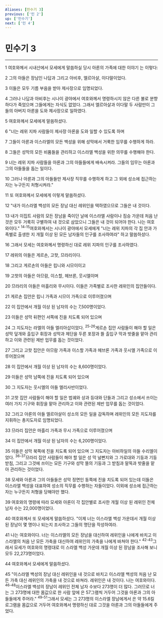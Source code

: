 ```yaml
---
Aliases: [민수기 3]
previous: ['민 2']
up: ['민수기']
next: ['민 4']
---
```

# 민수기 3

***


1 여호와께서 시내산에서 모세에게 말씀하실 당시 아론의 가족에 대한 이야기 는 이렇다: 

2 그의 아들은 장남인 나답과 그리고 아비후, 엘르아살, 이다말이었다. 

3 이들은 모두 기름 부음을 받아 제사장으로 임명되었다. 

4 그러나 나답과 아비후는 시나이 광야에서 여호와께서 명령하시지 않은 다른 불로 분향하다가 죽었으며 그들에게는 자식도 없었다. 그래서 엘르아살과 이다말 두 사람만이 그들의 아버지 아론을 도와 제사장으로 일하였다. 

5 여호와께서 모세에게 말씀하셨다. 

6 "너는 레위 지파 사람들이 제사장 아론을 도와 일할 수 있도록 하며 

7 그들이 아론과 이스라엘의 모든 백성을 위해 성막에서 거룩한 임무를 수행하게 하라. 

8 그들은 성막의 모든 비품들을 관리하고 이스라엘 백성을 위한 의무를 수행해야 한다. 

9 너는 레위 지파 사람들을 아론과 그의 아들들에게 배속시켜라. 그들의 임무는 아론과 그의 아들들을 돕는 일이다. 

10 그러나 아론과 그의 아들들만 제사장 직무를 수행하게 하고 그 외에 성소에 접근하는 자는 누구든지 처형시켜라." 

11 또 여호와께서 모세에게 이렇게 말씀하셨다. 

12 "내가 이스라엘 백성의 모든 장남 대신 레위인을 택하였으므로 그들은 내 것이다. 

13 내가 이집트 사람의 모든 장남을 죽이던 날에 이스라엘 사람이나 짐승 가운데 처음 난 것은 모두 거룩히 구별하여 내 것으로 삼았으니 그들은 내 것이 되어야 한다. 나는 여호와이다." <sup class="versenum">14-15</sup>여호와께서는 시나이 광야에서 모세에게 "너는 레위 지파의 각 집 안과 가족별로 출생한 지 개월 이상 된 모든 남자들의 인구를 조사하여라" 하고 말씀하셨다. 

16 그래서 모세는 여호와께서 명령하신 대로 레위 지파의 인구를 조사하였다. 

17 레위의 아들은 게르손, 고핫, 므라리이다. 

18 그리고 게르손의 아들은 립니와 시므이이고 

19 고핫의 아들은 아므람, 이스할, 헤브론, 웃시엘이며 

20 므라리의 아들은 마흘리와 무시이다. 이들은 가족별로 조사한 레위인의 집안들이다. 

21 게르손 집안은 립니 가족과 시므이 가족으로 이루어졌으며 

22 이 집안에서 개월 이상 된 남자의 수는 7,500명이었다. 

23 이들은 성막 뒤편인 서쪽에 진을 치도록 되어 있으며 

24 그 지도자는 라엘의 아들 엘리아삽이었다. <sup class="versenum">25-26</sup>게르손 집안 사람들이 해야 할 일은 성막 덮개와 출입구 휘장과 성막과 제단을 두른 포장과 뜰 출입구 막과 밧줄을 맡아 관리하고 이와 관련된 제반 업무를 돕는 것이었다. 

27 그리고 고핫 집안은 아므람 가족과 이스할 가족과 헤브론 가족과 웃시엘 가족으로 이루어졌으며 

28 이 집안에서 개월 이상 된 남자의 수는 8,600명이었다. 

29 이들은 성막 남쪽에 진을 치도록 되어 있으며 

30 그 지도자는 웃시엘의 아들 엘리사반이었다. 

31 고핫 집안 사람들이 해야 할 일은 법궤와 상과 등대와 단들과 그리고 성소에서 쓰이는 여러 가지 기구와 휘장을 맡아 관리하고 이와 관련된 제반 업무를 돕는 것이었다. 

32 그리고 아론의 아들 엘르아살이 성소의 모든 일을 감독하며 레위인의 모든 지도자를 지휘하는 총지도자로 임명되었다. 

33 므라리 집안은 마흘리 가족과 무시 가족으로 이루어졌으며 

34 이 집안에서 개월 이상 된 남자의 수는 6,200명이었다. 

35 이들은 성막 북쪽에 진을 치도록 되어 있으며 그 지도자는 아비하일의 아들 수리엘이었다. <sup class="versenum">36-37</sup>므라리 집안 사람들이 해야 할 일은 성 막 널빤지와 그 가로대와 기둥과 기둥 받침, 그리고 그것에 쓰이는 모든 기구와 성막 뜰의 기둥과 그 받침과 말뚝과 밧줄을 맡아 관리하는 것이었다. 

38 모세와 아론과 그의 아들들은 성막 정면인 동쪽에 진을 치도록 되어 있는데 이들은 이스라엘 백성을 대표하여 성소의 직무를 수행하는 자들이었다. 이외에 성소에 접근하는 자는 누구든지 처형을 당해야만 했다. 

39 여호와의 명령에 따라 모세와 아론이 각 집안별로 조사한 개월 이상 된 레위인 전체 남자 수는 22,000명이었다. 

40 여호와께서 또 모세에게 말씀하셨다. "이제 너는 이스라엘 백성 가운데서 개월 이상 된 장남이 몇 명이나 되는지 조사하고 그들의 명단을 작성하여라. 

41 나는 여호와이다. 너는 이스라엘의 모든 장남을 대신하여 레위인을 나에게 바치고 이스라엘의 처음 난 모든 가축을 대신하여 레위인의 가축을 나에게 바쳐야 한다." <sup class="versenum">42-43</sup>그래서 모세가 여호와의 명령대로 이 스라엘 백성 가운데 개월 이상 된 장남을 조사해 보니 모두 22,273명이었다. 

44 여호와께서 모세에게 말씀하셨다. 

45 "이스라엘 백성의 장남 대신 레위인을 내 것으로 바치고 이스라엘 백성의 처음 난 모든 가축 대신 레위인의 가축을 내 것으로 바쳐라. 레위인은 내 것이다. 나는 여호와이다. <sup class="versenum">46-48</sup>이스라엘 백성의 장남이 레위인 전체 남자 수보다 273명이 더 많다. 그러므로 너는 그 273명에 대한 몸값으로 한 사람 앞에 은 57그램씩 거두어 그것을 아론과 그의 아들들에게 주어라." <sup class="versenum">49-51</sup>그래서 모세는 그 273명의 이스라엘 장남에게서 은 약 15.6킬로그램을 몸값으로 거두어 여호와께서 명령하신 대로 그것을 아론과 그의 아들들에게 주었다.
